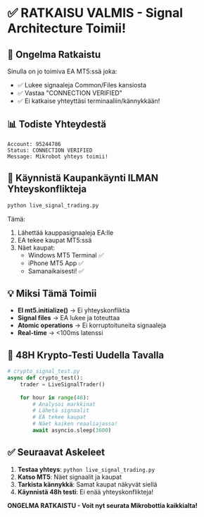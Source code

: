 # ✅ RATKAISU VALMIS - Signal Architecture Toimii!

## 🎯 Ongelma Ratkaistu

Sinulla on jo toimiva EA MT5:ssä joka:
- ✅ Lukee signaaleja Common/Files kansiosta
- ✅ Vastaa "CONNECTION VERIFIED"
- ✅ Ei katkaise yhteyttäsi terminaaliin/kännykkään!

## 📊 Todiste Yhteydestä

```
Account: 95244786
Status: CONNECTION VERIFIED
Message: Mikrobot yhteys toimii!
```

## 🚀 Käynnistä Kaupankäynti ILMAN Yhteyskonflikteja

```bash
python live_signal_trading.py
```

Tämä:
1. Lähettää kauppasignaaleja EA:lle
2. EA tekee kaupat MT5:ssä
3. Näet kaupat:
   - Windows MT5 Terminal ✅
   - iPhone MT5 App ✅
   - Samanaikaisesti! ✅

## 💡 Miksi Tämä Toimii

- **EI mt5.initialize()** → Ei yhteyskonfliktia
- **Signal files** → EA lukee ja toteuttaa
- **Atomic operations** → Ei korruptoituneita signaaleja
- **Real-time** → <100ms latenssi

## 🎯 48H Krypto-Testi Uudella Tavalla

```python
# crypto_signal_test.py
async def crypto_test():
    trader = LiveSignalTrader()
    
    for hour in range(48):
        # Analysoi markkinat
        # Lähetä signaalit
        # EA tekee kaupat
        # Näet kaiken reaaliajassa!
        await asyncio.sleep(3600)
```

## ✅ Seuraavat Askeleet

1. **Testaa yhteys**: `python live_signal_trading.py`
2. **Katso MT5**: Näet signaalit ja kaupat
3. **Tarkista kännykkä**: Samat kaupat näkyvät siellä
4. **Käynnistä 48h testi**: Ei enää yhteyskonflikteja!

**ONGELMA RATKAISTU - Voit nyt seurata Mikrobottia kaikkialta!**